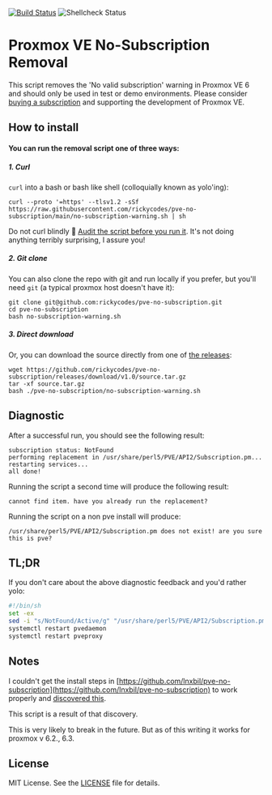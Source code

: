 [![Build Status](https://travis-ci.org/rickycodes/pve-no-subscription.svg?branch=main)](https://travis-ci.org/rickycodes/pve-no-subscription) ![Shellcheck Status](https://img.shields.io/badge/shellcheck-passing-brightgreen)

# Proxmox VE No-Subscription Removal

This script removes the 'No valid subscription' warning in Proxmox VE 6 and should only be used in test or demo environments. Please consider [buying a subscription](https://www.proxmox.com/en/proxmox-ve/pricing)
and supporting the development of Proxmox VE.

## How to install

#### You can run the removal script one of three ways:

##### 1. Curl

`curl` into a bash or bash like shell (colloquially known as yolo'ing):

```
curl --proto '=https' --tlsv1.2 -sSf https://raw.githubusercontent.com/rickycodes/pve-no-subscription/main/no-subscription-warning.sh | sh
```
Do not curl blindly :see_no_evil: [Audit the script before you run it](no-subscription-warning.sh). It's not doing anything terribly surprising, I assure you!

##### 2. Git clone

You can also clone the repo with git and run locally if you prefer, but you'll need `git` (a typical proxmox host doesn't have it):
```
git clone git@github.com:rickycodes/pve-no-subscription.git
cd pve-no-subscription
bash no-subscription-warning.sh
```

##### 3. Direct download

Or, you can download the source directly from one of [the releases](https://github.com/rickycodes/pve-no-subscription/releases/tag/v1.0):
```
wget https://github.com/rickycodes/pve-no-subscription/releases/download/v1.0/source.tar.gz
tar -xf source.tar.gz
bash ./pve-no-subscription/no-subscription-warning.sh
```

## Diagnostic

After a successful run, you should see the following result:
```
subscription status: NotFound
performing replacement in /usr/share/perl5/PVE/API2/Subscription.pm...
restarting services...
all done!
```

Running the script a second time will produce the following result:
``` 
cannot find item. have you already run the replacement?
```

Running the script on a non pve install will produce:
```
/usr/share/perl5/PVE/API2/Subscription.pm does not exist! are you sure this is pve?
```

## TL;DR

If you don't care about the above diagnostic feedback and you'd rather yolo:
```sh
#!/bin/sh
set -ex
sed -i "s/NotFound/Active/g" "/usr/share/perl5/PVE/API2/Subscription.pm"
systemctl restart pvedaemon
systemctl restart pveproxy
```

## Notes

I couldn't get the install steps in [https://github.com/lnxbil/pve-no-subscription](https://github.com/lnxbil/pve-no-subscription) to work properly and [discovered this](https://github.com/lnxbil/pve-no-subscription/issues/5#issue-671298084).

This script is a result of that discovery.

This is very likely to break in the future. But as of this writing it works for proxmox v 6.2., 6.3.

## License

MIT License. See the [LICENSE](LICENSE) file for details.
